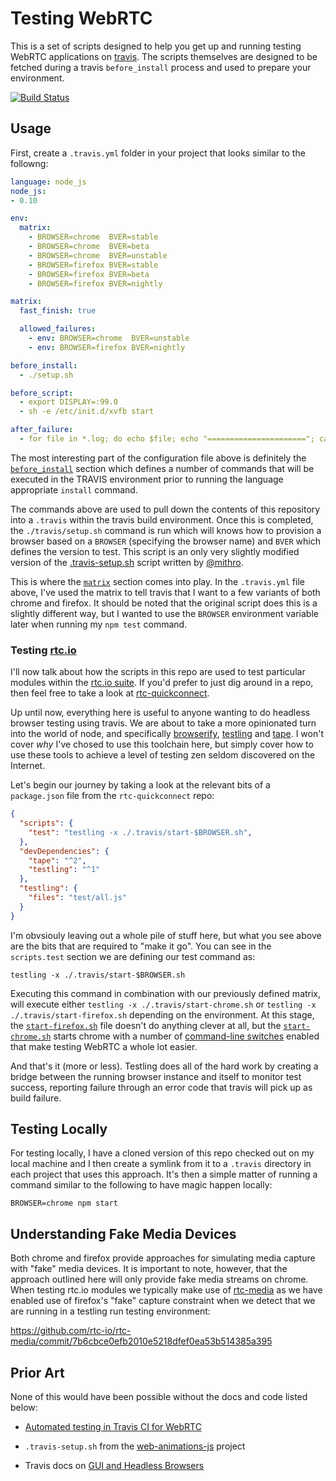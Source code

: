 # Testing WebRTC

This is a set of scripts designed to help you get up and running testing WebRTC applications on [travis](http://travis-ci.org). The scripts themselves are designed to be fetched during a travis `before_install` process and used to prepare your environment.

[![Build Status](https://travis-ci.org/rtc-io/webrtc-testing-on-travis.svg?branch=master)](https://travis-ci.org/rtc-io/webrtc-testing-on-travis)

## Usage

First, create a `.travis.yml` folder in your project that looks similar to the followng:

```yaml
language: node_js
node_js:
- 0.10

env:
  matrix:
    - BROWSER=chrome  BVER=stable
    - BROWSER=chrome  BVER=beta
    - BROWSER=chrome  BVER=unstable
    - BROWSER=firefox BVER=stable
    - BROWSER=firefox BVER=beta
    - BROWSER=firefox BVER=nightly

matrix:
  fast_finish: true

  allowed_failures:
    - env: BROWSER=chrome  BVER=unstable
    - env: BROWSER=firefox BVER=nightly

before_install:
  - ./setup.sh

before_script:
  - export DISPLAY=:99.0
  - sh -e /etc/init.d/xvfb start

after_failure:
  - for file in *.log; do echo $file; echo "======================"; cat $file; done || true
```

The most interesting part of the configuration file above is definitely the [`before_install`](http://docs.travis-ci.com/user/build-configuration/#before_install) section which defines a number of commands that will be executed in the TRAVIS environment prior to running the language appropriate `install` command.

The commands above are used to pull down the contents of this repository into a `.travis` within the travis build environment.  Once this is completed, the `./travis/setup.sh` command is run which will knows how to provision a browser based on a `BROWSER` (specifying the browser name) and `BVER` which defines the version to test.  This script is an only very slightly modified version of the [.travis-setup.sh](https://github.com/web-animations/web-animations-js/blob/master/.travis-setup.sh) script written by [@mithro](https://github.com/mithro).

This is where the [`matrix`](http://docs.travis-ci.com/user/build-configuration/#The-Build-Matrix) section comes into play.  In the `.travis.yml` file above, I've used the matrix to tell travis that I want to a few variants of both chrome and firefox.  It should be noted that the original script does this is a slightly different way, but I wanted to use the `BROWSER` environment variable later when running my `npm test` command.

### Testing [rtc.io](https://github.com/rtc-io)

I'll now talk about how the scripts in this repo are used to test particular modules within the [rtc.io suite](https://github.com/rtc-io).  If you'd prefer to just dig around in a repo, then feel free to take a look at [rtc-quickconnect](https://github.com/rtc-io/rtc-quickconnect).

Up until now, everything here is useful to anyone wanting to do headless browser testing using travis.  We are about to take a more opinionated turn into the world of node, and specifically [browserify](https://github.com/substack/node-browserify), [testling](https://github.com/substack/testling) and [tape](https://github.com/substack/tape).  I won't cover *why* I've chosed to use this toolchain here, but simply cover how to use these tools to achieve a level of testing zen seldom discovered on the Internet.

Let's begin our journey by taking a look at the relevant bits of a `package.json` file from the `rtc-quickconnect` repo:

```json
{
  "scripts": {
    "test": "testling -x ./.travis/start-$BROWSER.sh",
  },
  "devDependencies": {
    "tape": "^2",
    "testling": "^1"
  },
  "testling": {
    "files": "test/all.js"
  }
}
```

I'm obvsiouly leaving out a whole pile of stuff here, but what you see above are the bits that are required to "make it go".  You can see in the `scripts.test` section we are defining our test command as:

```
testling -x ./.travis/start-$BROWSER.sh
```

Executing this command in combination with our previously defined matrix, will execute either `testling -x ./.travis/start-chrome.sh` or `testling -x ./.travis/start-firefox.sh` depending on the environment.  At this stage, the [`start-firefox.sh`](https://github.com/DamonOehlman/webrtc-testing-on-travis/blob/master/start-firefox.sh) file doesn't do anything clever at all, but the [`start-chrome.sh`](https://github.com/DamonOehlman/webrtc-testing-on-travis/blob/master/start-chrome.sh) starts chrome with a number of [command-line switches](http://peter.sh/experiments/chromium-command-line-switches/) enabled that make testing WebRTC a whole lot easier.

And that's it (more or less). Testling does all of the hard work by creating a bridge between the running browser instance and itself to monitor test success, reporting failure through an error code that travis will  pick up as build failure.

## Testing Locally

For testing locally, I have a cloned version of this repo checked out on my local machine and I then create a symlink from it to a `.travis` directory in each project that uses this approach.  It's then a simple matter of running a command similar to the following to have magic happen locally:

```
BROWSER=chrome npm start
```

## Understanding Fake Media Devices

Both chrome and firefox provide approaches for simulating media capture with "fake" media devices.  It is important to note, however, that the approach outlined here will only provide fake media streams on chrome.  When testing rtc.io modules we typically make use of [rtc-media](https://github.com/rtc-io/rtc-media) as we have enabled use of firefox's "fake" capture constraint when we detect that we are running in a testling run testing environment:

https://github.com/rtc-io/rtc-media/commit/7b6cbce0efb2010e5218dfef0ea53b514385a395

## Prior Art

None of this would have been possible without the docs and code listed below:

- [Automated testing in Travis CI for WebRTC](http://lynckia.com/licode/travis-webrtc.html)

- `.travis-setup.sh` from the [web-animations-js](https://github.com/web-animations/web-animations-js) project

- Travis docs on [GUI and Headless Browsers](http://docs.travis-ci.com/user/gui-and-headless-browsers/)

